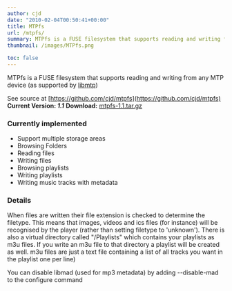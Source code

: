 ```yaml
---
author: cjd
date: "2010-02-04T00:50:41+00:00"
title: MTPfs
url: /mtpfs/
summary: MTPfs is a FUSE filesystem that supports reading and writing from any MTP device (as supported by [libmtp](http://libmtp.sourceforge.net/))
thumbnail: /images/MTPfs.png

toc: false
---
```

MTPfs is a FUSE filesystem that supports reading and writing from any MTP device (as supported by [libmtp](http://libmtp.sourceforge.net/))

See source at [https://github.com/cjd/mtpfs](https://github.com/cjd/mtpfs) **Current Version: _1.1_** **Download:** [mtpfs-1.1.tar.gz](/files/mtp/mtpfs-1.1.tar.gz)

### Currently implemented

- Support multiple storage areas
- Browsing Folders
- Reading files
- Writing files
- Browsing playlists
- Writing playlists
- Writing music tracks with metadata

### Details

When files are written their file extension is checked to determine the filetype. This means that images, videos and ics files (for instance) will be recognised by the player (rather than setting filetype to 'unknown').
There is also a virtual directory called "/Playlists" which contains your playlists as m3u files. If you write an m3u file to that directory a playlist will be created as well. m3u files are just a text file containing a list of all tracks you want in the playlist one per line)

You can disable libmad (used for mp3 metadata) by adding --disable-mad to the configure command
